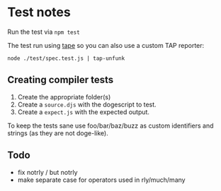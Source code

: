 # Test notes

Run the test via `npm test`

The test run using [tape](https://www.npmjs.org/package/tape) so you can also use a custom TAP reporter:

````
node ./test/spec.test.js | tap-unfunk
````

## Creating compiler tests

1. Create the appropriate folder(s)
1. Create a `source.djs` with the dogescript to test.
1. Create a `expect.js` with the expected output.

To keep the tests sane use foo/bar/baz/buzz as custom identifiers and strings (as they are not doge-like).

## Todo

- fix notrly / but notrly
- make separate case for operators used in rly/much/many
